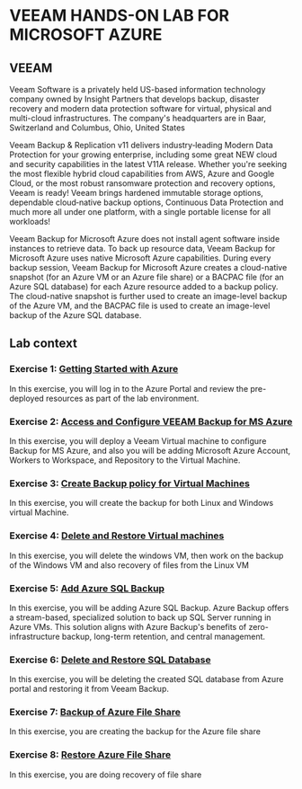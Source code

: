 # VEEAM HANDS-ON LAB FOR MICROSOFT AZURE

## VEEAM

Veeam Software is a privately held US-based information technology company owned by Insight Partners that develops backup, disaster recovery and modern data protection software for virtual, physical and multi-cloud infrastructures. The company's headquarters are in Baar, Switzerland and Columbus, Ohio, United States

Veeam Backup & Replication v11 delivers industry‑leading Modern Data Protection for your growing enterprise, including some great NEW cloud and security capabilities in the latest V11A release. Whether you're seeking the most flexible hybrid cloud capabilities from AWS, Azure and Google Cloud, or the most robust ransomware protection and recovery options, Veeam is ready! Veeam brings hardened immutable storage options, dependable cloud‑native backup options, Continuous Data Protection and much more all under one platform, with a single portable license for all workloads!

Veeam Backup for Microsoft Azure does not install agent software inside instances to retrieve data. To back up resource data, Veeam Backup for Microsoft Azure uses native Microsoft Azure capabilities. During every backup session, Veeam Backup for Microsoft Azure creates a cloud-native snapshot (for an Azure VM or an Azure file share) or a BACPAC file (for an Azure SQL database) for each Azure resource added to a backup policy. The cloud-native snapshot is further used to create an image-level backup of the Azure VM, and the BACPAC file is used to create an image-level backup of the Azure SQL database.

## Lab context

### Exercise 1: [Getting Started with Azure](01.%20Gettingstarted.md)
In this exercise, you will log in to the Azure Portal and review the pre-deployed resources as part of the lab environment.

### Exercise 2: [Access and Configure VEEAM Backup for MS Azure](02.%20Access%20and%20Configure%20VEEAM%20Backup%20for%20MS%20Azure.md)
In this exercise, you will deploy a Veeam Virtual machine to configure Backup for MS Azure, and also you will be adding Microsoft Azure Account, Workers to Workspace, and Repository to the Virtual Machine.

### Exercise 3: [Create Backup policy for Virtual Machines](03.%20Create%20Backup%20policy%20for%20VMS%E2%80%8B.md)
In this exercise, you will create the backup for both Linux and Windows virtual Machine.

### Exercise 4: [Delete and Restore Virtual machines](04.%20Delete%20and%20Restore%20Virtual%20machines.md)
In this exercise, you will delete the windows VM, then work on the backup of the Windows VM and also recovery of files from the Linux VM

### Exercise 5: [Add Azure SQL Backup](05.%20Add%20Azure%20SQL%20Backup.md)
In this exercise, you will be adding Azure SQL Backup. Azure Backup offers a stream-based, specialized solution to back up SQL Server running in Azure VMs. This solution aligns with Azure Backup's benefits of zero-infrastructure backup, long-term retention, and central management.

### Exercise 6: [Delete and Restore SQL Database](06.%20Delete%20and%20Restore%20SQL%20Database.md)
In this exercise, you will be deleting the created SQL database from Azure portal and restoring it from Veeam Backup.

### Exercise 7: [Backup of Azure File Share](07.%20Backup%20of%20Azure%20File%20Share%E2%80%8B.md)
In this exercise, you are creating the backup for the Azure file share

### Exercise 8: [Restore Azure File Share](08.%20Restore%20Azure%20File%20Share%E2%80%8B.md)
In this exercise, you are doing recovery of file share
